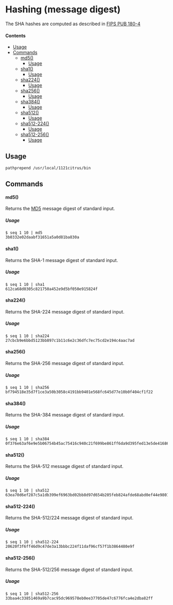 # Hashing (message digest)

The SHA hashes are computed as described in [FIPS PUB 180-4](https://nvlpubs.nist.gov/nistpubs/FIPS/NIST.FIPS.180-4.pdf)

#### Contents
  - [Usage](#usage)
  - [Commands](#commands)
      - [md5()](#md5)
        - [Usage](#usage)
      - [sha1()](#sha1)
        - [Usage](#usage)
      - [sha224()](#sha224)
        - [Usage](#usage)
      - [sha256()](#sha256)
        - [Usage](#usage)
      - [sha384()](#sha384)
        - [Usage](#usage)
      - [sha512()](#sha512)
        - [Usage](#usage)
      - [sha512-224()](#sha512-224)
        - [Usage](#usage)
      - [sha512-256()](#sha512-256)
        - [Usage](#usage)

## Usage

```bash
pathprepend /usr/local/1121citrus/bin
```

## Commands

#### md5()

Returns the [MD5](https://www.rfc-editor.org/rfc/rfc1321.html) message digest of standard input.

##### Usage

```
$ seq 1 10 | md5
3b0332e02daabf31651a5a0d81ba830a
```


#### sha1()

Returns the SHA-1 message digest of standard input.

##### Usage

```
$ seq 1 10 | sha1
612ca68d0305c821750a452e9d5bf050e915824f
```


#### sha224()

Returns the SHA-224 message digest of standard input.

##### Usage

```
$ seq 1 10 | sha224
27cbcb9e6bbd5123bb897c1b11c6e2c36dfc7ec75cd2e194c4aac7ad
```


#### sha256()

Returns the SHA-256 message digest of standard input.

##### Usage

```
$ seq 1 10 | sha256
bf794518e35d7f1ce3a50b3058c4191bb9401e568fc645d77e10b0f404cf1f22
```


#### sha384()

Returns the SHA-384 message digest of standard input.

##### Usage

```
$ seq 1 10 | sha384
0f376e63af6e9e5b06754b45ac75416c940c21f699be861ff6da9d395fed13e5de416865b8e382bb00d3fdb4f6629fd5
```


#### sha512()

Returns the SHA-512 message digest of standard input.

##### Usage

```
$ seq 1 10 | sha512
63ea70d6ef287c5a1db399ef6963bd02bb8d97d654b205feb824afde68abd0ef44e9801190ae3e874765dcad041773362ef469828d39f89dbf310b016742aa9c
```


#### sha512-224()

Returns the SHA-512/224 message digest of standard input.

##### Usage

```
$ seq 1 10 | sha512-224
20620f3f6ff46d9c47de3a13bbbc224f11daf96cf57f1b3864480e9f
```


#### sha512-256()

Returns the SHA-512/256 message digest of standard input.

##### Usage

```
$ seq 1 10 | sha512-256
33baa4c33851469a9b7cac95dc969578eb0ee37705de47c6776fca4e2dba82ff
```

